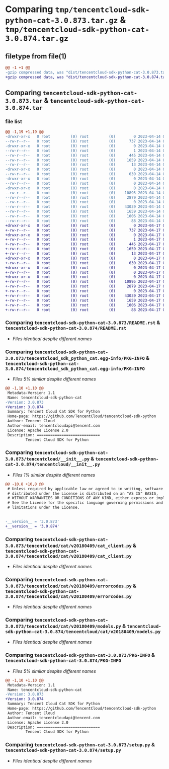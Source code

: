 # Comparing `tmp/tencentcloud-sdk-python-cat-3.0.873.tar.gz` & `tmp/tencentcloud-sdk-python-cat-3.0.874.tar.gz`

## filetype from file(1)

```diff
@@ -1 +1 @@
-gzip compressed data, was "dist/tencentcloud-sdk-python-cat-3.0.873.tar", last modified: Fri Apr 14 00:23:34 2023, max compression
+gzip compressed data, was "dist/tencentcloud-sdk-python-cat-3.0.874.tar", last modified: Mon Apr 17 00:22:43 2023, max compression
```

## Comparing `tencentcloud-sdk-python-cat-3.0.873.tar` & `tencentcloud-sdk-python-cat-3.0.874.tar`

### file list

```diff
@@ -1,19 +1,19 @@
-drwxr-xr-x   0 root         (0) root         (0)        0 2023-04-14 00:23:34.000000 tencentcloud-sdk-python-cat-3.0.873/
--rw-r--r--   0 root         (0) root         (0)      737 2023-04-14 00:23:33.000000 tencentcloud-sdk-python-cat-3.0.873/README.rst
-drwxr-xr-x   0 root         (0) root         (0)        0 2023-04-14 00:23:34.000000 tencentcloud-sdk-python-cat-3.0.873/tencentcloud_sdk_python_cat.egg-info/
--rw-r--r--   0 root         (0) root         (0)        1 2023-04-14 00:23:34.000000 tencentcloud-sdk-python-cat-3.0.873/tencentcloud_sdk_python_cat.egg-info/dependency_links.txt
--rw-r--r--   0 root         (0) root         (0)      445 2023-04-14 00:23:34.000000 tencentcloud-sdk-python-cat-3.0.873/tencentcloud_sdk_python_cat.egg-info/SOURCES.txt
--rw-r--r--   0 root         (0) root         (0)     1659 2023-04-14 00:23:34.000000 tencentcloud-sdk-python-cat-3.0.873/tencentcloud_sdk_python_cat.egg-info/PKG-INFO
--rw-r--r--   0 root         (0) root         (0)       13 2023-04-14 00:23:34.000000 tencentcloud-sdk-python-cat-3.0.873/tencentcloud_sdk_python_cat.egg-info/top_level.txt
-drwxr-xr-x   0 root         (0) root         (0)        0 2023-04-14 00:23:34.000000 tencentcloud-sdk-python-cat-3.0.873/tencentcloud/
--rw-r--r--   0 root         (0) root         (0)      630 2023-04-14 00:23:33.000000 tencentcloud-sdk-python-cat-3.0.873/tencentcloud/__init__.py
-drwxr-xr-x   0 root         (0) root         (0)        0 2023-04-14 00:23:34.000000 tencentcloud-sdk-python-cat-3.0.873/tencentcloud/cat/
--rw-r--r--   0 root         (0) root         (0)        0 2023-04-14 00:23:33.000000 tencentcloud-sdk-python-cat-3.0.873/tencentcloud/cat/__init__.py
-drwxr-xr-x   0 root         (0) root         (0)        0 2023-04-14 00:23:34.000000 tencentcloud-sdk-python-cat-3.0.873/tencentcloud/cat/v20180409/
--rw-r--r--   0 root         (0) root         (0)    10895 2023-04-14 00:23:33.000000 tencentcloud-sdk-python-cat-3.0.873/tencentcloud/cat/v20180409/cat_client.py
--rw-r--r--   0 root         (0) root         (0)     2879 2023-04-14 00:23:33.000000 tencentcloud-sdk-python-cat-3.0.873/tencentcloud/cat/v20180409/errorcodes.py
--rw-r--r--   0 root         (0) root         (0)        0 2023-04-14 00:23:33.000000 tencentcloud-sdk-python-cat-3.0.873/tencentcloud/cat/v20180409/__init__.py
--rw-r--r--   0 root         (0) root         (0)    43039 2023-04-14 00:23:33.000000 tencentcloud-sdk-python-cat-3.0.873/tencentcloud/cat/v20180409/models.py
--rw-r--r--   0 root         (0) root         (0)     1659 2023-04-14 00:23:34.000000 tencentcloud-sdk-python-cat-3.0.873/PKG-INFO
--rw-r--r--   0 root         (0) root         (0)     1006 2023-04-14 00:23:33.000000 tencentcloud-sdk-python-cat-3.0.873/setup.py
--rw-r--r--   0 root         (0) root         (0)       88 2023-04-14 00:23:34.000000 tencentcloud-sdk-python-cat-3.0.873/setup.cfg
+drwxr-xr-x   0 root         (0) root         (0)        0 2023-04-17 00:22:43.000000 tencentcloud-sdk-python-cat-3.0.874/
+-rw-r--r--   0 root         (0) root         (0)      737 2023-04-17 00:22:42.000000 tencentcloud-sdk-python-cat-3.0.874/README.rst
+drwxr-xr-x   0 root         (0) root         (0)        0 2023-04-17 00:22:43.000000 tencentcloud-sdk-python-cat-3.0.874/tencentcloud_sdk_python_cat.egg-info/
+-rw-r--r--   0 root         (0) root         (0)        1 2023-04-17 00:22:43.000000 tencentcloud-sdk-python-cat-3.0.874/tencentcloud_sdk_python_cat.egg-info/dependency_links.txt
+-rw-r--r--   0 root         (0) root         (0)      445 2023-04-17 00:22:43.000000 tencentcloud-sdk-python-cat-3.0.874/tencentcloud_sdk_python_cat.egg-info/SOURCES.txt
+-rw-r--r--   0 root         (0) root         (0)     1659 2023-04-17 00:22:43.000000 tencentcloud-sdk-python-cat-3.0.874/tencentcloud_sdk_python_cat.egg-info/PKG-INFO
+-rw-r--r--   0 root         (0) root         (0)       13 2023-04-17 00:22:43.000000 tencentcloud-sdk-python-cat-3.0.874/tencentcloud_sdk_python_cat.egg-info/top_level.txt
+drwxr-xr-x   0 root         (0) root         (0)        0 2023-04-17 00:22:43.000000 tencentcloud-sdk-python-cat-3.0.874/tencentcloud/
+-rw-r--r--   0 root         (0) root         (0)      630 2023-04-17 00:22:42.000000 tencentcloud-sdk-python-cat-3.0.874/tencentcloud/__init__.py
+drwxr-xr-x   0 root         (0) root         (0)        0 2023-04-17 00:22:43.000000 tencentcloud-sdk-python-cat-3.0.874/tencentcloud/cat/
+-rw-r--r--   0 root         (0) root         (0)        0 2023-04-17 00:22:42.000000 tencentcloud-sdk-python-cat-3.0.874/tencentcloud/cat/__init__.py
+drwxr-xr-x   0 root         (0) root         (0)        0 2023-04-17 00:22:43.000000 tencentcloud-sdk-python-cat-3.0.874/tencentcloud/cat/v20180409/
+-rw-r--r--   0 root         (0) root         (0)    10895 2023-04-17 00:22:42.000000 tencentcloud-sdk-python-cat-3.0.874/tencentcloud/cat/v20180409/cat_client.py
+-rw-r--r--   0 root         (0) root         (0)     2879 2023-04-17 00:22:42.000000 tencentcloud-sdk-python-cat-3.0.874/tencentcloud/cat/v20180409/errorcodes.py
+-rw-r--r--   0 root         (0) root         (0)        0 2023-04-17 00:22:42.000000 tencentcloud-sdk-python-cat-3.0.874/tencentcloud/cat/v20180409/__init__.py
+-rw-r--r--   0 root         (0) root         (0)    43039 2023-04-17 00:22:42.000000 tencentcloud-sdk-python-cat-3.0.874/tencentcloud/cat/v20180409/models.py
+-rw-r--r--   0 root         (0) root         (0)     1659 2023-04-17 00:22:43.000000 tencentcloud-sdk-python-cat-3.0.874/PKG-INFO
+-rw-r--r--   0 root         (0) root         (0)     1006 2023-04-17 00:22:42.000000 tencentcloud-sdk-python-cat-3.0.874/setup.py
+-rw-r--r--   0 root         (0) root         (0)       88 2023-04-17 00:22:43.000000 tencentcloud-sdk-python-cat-3.0.874/setup.cfg
```

### Comparing `tencentcloud-sdk-python-cat-3.0.873/README.rst` & `tencentcloud-sdk-python-cat-3.0.874/README.rst`

 * *Files identical despite different names*

### Comparing `tencentcloud-sdk-python-cat-3.0.873/tencentcloud_sdk_python_cat.egg-info/PKG-INFO` & `tencentcloud-sdk-python-cat-3.0.874/tencentcloud_sdk_python_cat.egg-info/PKG-INFO`

 * *Files 5% similar despite different names*

```diff
@@ -1,10 +1,10 @@
 Metadata-Version: 1.1
 Name: tencentcloud-sdk-python-cat
-Version: 3.0.873
+Version: 3.0.874
 Summary: Tencent Cloud Cat SDK for Python
 Home-page: https://github.com/TencentCloud/tencentcloud-sdk-python
 Author: Tencent Cloud
 Author-email: tencentcloudapi@tencent.com
 License: Apache License 2.0
 Description: ============================
         Tencent Cloud SDK for Python
```

### Comparing `tencentcloud-sdk-python-cat-3.0.873/tencentcloud/__init__.py` & `tencentcloud-sdk-python-cat-3.0.874/tencentcloud/__init__.py`

 * *Files 1% similar despite different names*

```diff
@@ -10,8 +10,8 @@
 # Unless required by applicable law or agreed to in writing, software
 # distributed under the License is distributed on an "AS IS" BASIS,
 # WITHOUT WARRANTIES OR CONDITIONS OF ANY KIND, either express or implied.
 # See the License for the specific language governing permissions and
 # limitations under the License.
 
 
-__version__ = '3.0.873'
+__version__ = '3.0.874'
```

### Comparing `tencentcloud-sdk-python-cat-3.0.873/tencentcloud/cat/v20180409/cat_client.py` & `tencentcloud-sdk-python-cat-3.0.874/tencentcloud/cat/v20180409/cat_client.py`

 * *Files identical despite different names*

### Comparing `tencentcloud-sdk-python-cat-3.0.873/tencentcloud/cat/v20180409/errorcodes.py` & `tencentcloud-sdk-python-cat-3.0.874/tencentcloud/cat/v20180409/errorcodes.py`

 * *Files identical despite different names*

### Comparing `tencentcloud-sdk-python-cat-3.0.873/tencentcloud/cat/v20180409/models.py` & `tencentcloud-sdk-python-cat-3.0.874/tencentcloud/cat/v20180409/models.py`

 * *Files identical despite different names*

### Comparing `tencentcloud-sdk-python-cat-3.0.873/PKG-INFO` & `tencentcloud-sdk-python-cat-3.0.874/PKG-INFO`

 * *Files 5% similar despite different names*

```diff
@@ -1,10 +1,10 @@
 Metadata-Version: 1.1
 Name: tencentcloud-sdk-python-cat
-Version: 3.0.873
+Version: 3.0.874
 Summary: Tencent Cloud Cat SDK for Python
 Home-page: https://github.com/TencentCloud/tencentcloud-sdk-python
 Author: Tencent Cloud
 Author-email: tencentcloudapi@tencent.com
 License: Apache License 2.0
 Description: ============================
         Tencent Cloud SDK for Python
```

### Comparing `tencentcloud-sdk-python-cat-3.0.873/setup.py` & `tencentcloud-sdk-python-cat-3.0.874/setup.py`

 * *Files identical despite different names*

